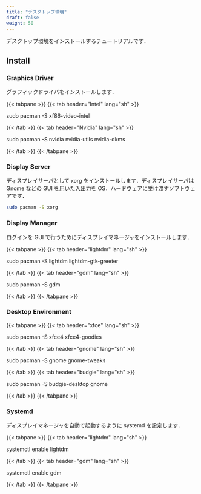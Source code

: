 ```yaml
---
title: "デスクトップ環境"
draft: false
weight: 50
---
```

デスクトップ環境をインストールするチュートリアルです．

## Install

### **Graphics Driver**

グラフィックドライバをインストールします．

{{< tabpane >}}
{{< tab header="Intel" lang="sh" >}}

sudo pacman -S xf86-video-intel

{{< /tab >}}
{{< tab header="Nvidia" lang="sh" >}}

sudo pacman -S nvidia nvidia-utils nvidia-dkms

{{< /tab >}}
{{< /tabpane >}}

### **Display Server**

ディスプレイサーバとして xorg をインストールします．ディスプレイサーバは Gnome などの GUI を用いた入出力を OS，ハードウェアに受け渡すソフトウェアです．

```sh
sudo pacman -S xorg
```

### **Display Manager**

ログインを GUI で行うためにディスプレイマネージャをインストールします．

{{< tabpane >}}
{{< tab header="lightdm" lang="sh" >}}

sudo pacman -S lightdm lightdm-gtk-greeter

{{< /tab >}}
{{< tab header="gdm" lang="sh" >}}

sudo pacman -S gdm

{{< /tab >}}
{{< /tabpane >}}

### **Desktop Environment**

{{< tabpane >}}
{{< tab header="xfce" lang="sh" >}}

sudo pacman -S xfce4 xfce4-goodies

{{< /tab >}}
{{< tab header="gnome" lang="sh" >}}

sudo pacman -S gnome gnome-tweaks

{{< /tab >}}
{{< tab header="budgie" lang="sh" >}}

sudo pacman -S budgie-desktop gnome

{{< /tab >}}
{{< /tabpane >}}

### **Systemd**

ディスプレイマネージャを自動で起動するように systemd を設定します．

{{< tabpane >}}
{{< tab header="lightdm" lang="sh" >}}

systemctl enable lightdm

{{< /tab >}}
{{< tab header="gdm" lang="sh" >}}

systemctl enable gdm

{{< /tab >}}
{{< /tabpane >}}
